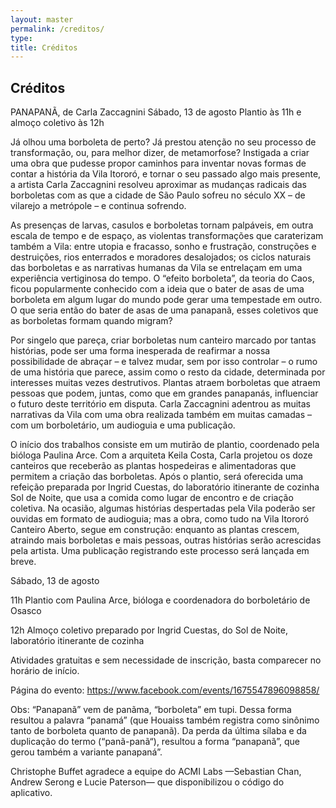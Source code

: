 ```yaml
---
layout: master
permalink: /creditos/
type:
title: Créditos
---
```


## Créditos

PANAPANÃ, de Carla Zaccagnini
Sábado, 13 de agosto
Plantio às 11h e almoço coletivo às 12h

Já olhou uma borboleta de perto? Já prestou atenção no seu processo de transformação, ou, para melhor dizer, de metamorfose? Instigada a criar uma obra que pudesse propor caminhos para inventar novas formas de contar a história da Vila Itororó, e tornar o seu passado algo mais presente, a artista Carla Zaccagnini resolveu aproximar as mudanças radicais das borboletas com as que a cidade de São Paulo sofreu no século XX – de vilarejo a metrópole – e continua sofrendo.

As presenças de larvas, casulos e borboletas tornam palpáveis, em outra escala de tempo e de espaço, as violentas transformações que caraterizam também a Vila: entre utopia e fracasso, sonho e frustração, construções e destruições, rios enterrados e moradores desalojados; os ciclos naturais das borboletas e as narrativas humanas da Vila se entrelaçam em uma experiência vertiginosa do tempo. O “efeito borboleta”, da teoria do Caos, ficou popularmente conhecido com a ideia que o bater de asas de uma borboleta em algum lugar do mundo pode gerar uma tempestade em outro. O que seria então do bater de asas de uma panapanã, esses coletivos que as borboletas formam quando migram?

Por singelo que pareça, criar borboletas num canteiro marcado por tantas histórias, pode ser uma forma inesperada de reafirmar a nossa possibilidade de abraçar – e talvez mudar, sem por isso controlar – o rumo de uma história que parece, assim como o resto da cidade, determinada por interesses muitas vezes destrutivos. Plantas atraem borboletas que atraem pessoas que podem, juntas, como que em grandes panapanás, influenciar o futuro deste território em disputa. Carla Zaccagnini adentrou as muitas narrativas da Vila com uma obra realizada também em muitas camadas – com um borboletário, um audioguia e uma publicação.

O início dos trabalhos consiste em um mutirão de plantio, coordenado pela bióloga Paulina Arce. Com a arquiteta Keila Costa, Carla projetou os doze canteiros que receberão as plantas hospedeiras e alimentadoras que permitem a criação das borboletas. Após o plantio, será oferecida uma refeição preparada por Ingrid Cuestas, do laboratório itinerante de cozinha Sol de Noite, que usa a comida como lugar de encontro e de criação coletiva. Na ocasião, algumas histórias despertadas pela Vila poderão ser ouvidas em formato de audioguia; mas a obra, como tudo na Vila Itororó Canteiro Aberto, segue em construção: enquanto as plantas crescem, atraindo mais borboletas e mais pessoas, outras histórias serão acrescidas pela artista. Uma publicação registrando este processo será lançada em breve.

Sábado, 13 de agosto

11h
Plantio com Paulina Arce, bióloga e coordenadora do borboletário de Osasco

12h
Almoço coletivo preparado por Ingrid Cuestas, do Sol de Noite, laboratório itinerante de cozinha

Atividades gratuitas e sem necessidade de inscrição, basta comparecer no horário de início.

Página do evento: https://www.facebook.com/events/1675547896098858/

Obs: “Panapanã” vem de panãma, “borboleta” em tupi. Dessa forma resultou a palavra “panamá” (que Houaiss também registra como sinônimo tanto de borboleta quanto de panapanã). Da perda da última sílaba e da duplicação do termo (“panã-panã“), resultou a forma “panapanã”, que gerou também a variante panapaná”.



Christophe Buffet agradece a equipe do ACMI Labs —Sebastian Chan, Andrew Serong e Lucie Paterson— que disponibilizou o código do aplicativo.
